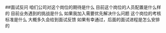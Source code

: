 ##面试反问
咱们公司对这个岗位的期待是什么
目前这个岗位的人员配置是什么样的
目前业务遇到的挑战是什么
如果我加入需要优先解决什么问题
这个岗位的考核标准是什么
大概多久会给到面试反馈
如果有幸通过，后面的面试进程是怎么安排的
